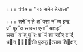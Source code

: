 +++
title = "१० सनेम तेऽवसा"

+++
सने᳓म ते अ᳓वसा न᳓व्य इन्द्र  
प्र᳓ पूर᳓व स्तवन्त एना᳓ यज्ञइः᳓  
सप्त᳓ य᳓त् पु᳓रः श᳓र्म शा᳓रदीर् द᳓र्द्  
ध᳓न् दा᳐᳓सीः पुरुकु᳓त्साय शि᳓क्षन्